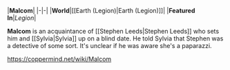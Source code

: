 |**Malcom**|
|-|-|
|**World**|[[Earth (Legion)\|Earth (Legion)]]|
|**Featured In**|*Legion*|

**Malcom** is an acquaintance of [[Stephen Leeds\|Stephen Leeds]] who sets him and [[Sylvia\|Sylvia]] up on a blind date. He told Sylvia that Stephen was a detective of some sort. It's unclear if he was aware she's a paparazzi.



https://coppermind.net/wiki/Malcom
